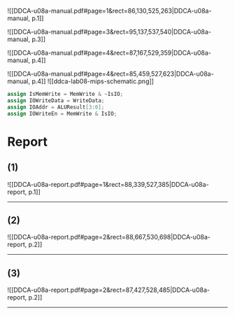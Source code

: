 
![[DDCA-u08a-manual.pdf#page=1&rect=86,130,525,263|DDCA-u08a-manual, p.1]]

![[DDCA-u08a-manual.pdf#page=3&rect=95,137,537,540|DDCA-u08a-manual, p.3]]

![[DDCA-u08a-manual.pdf#page=4&rect=87,167,529,359|DDCA-u08a-manual, p.4]]

![[DDCA-u08a-manual.pdf#page=4&rect=85,459,527,623|DDCA-u08a-manual, p.4]]
![[ddca-lab08-mips-schematic.png]]


```verilog
assign IsMemWrite = MemWrite & ~IsIO;
assign IOWriteData = WriteData; 
assign IOAddr = ALUResult[3:0];
assign IOWriteEn = MemWrite & IsIO;
```



# Report
## (1)
![[DDCA-u08a-report.pdf#page=1&rect=88,339,527,385|DDCA-u08a-report, p.1]]


___



## (2)
![[DDCA-u08a-report.pdf#page=2&rect=88,667,530,698|DDCA-u08a-report, p.2]]


___



## (3)
![[DDCA-u08a-report.pdf#page=2&rect=87,427,528,485|DDCA-u08a-report, p.2]]


___

